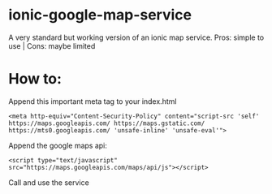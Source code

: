# ionic-google-map-service
A very standard but working version of an ionic map service. Pros: simple to use | Cons: maybe limited

# How to:
Append this important meta tag to your index.html
```
<meta http-equiv="Content-Security-Policy" content="script-src 'self' https://maps.googleapis.com/ https://maps.gstatic.com/ https://mts0.googleapis.com/ 'unsafe-inline' 'unsafe-eval'">
```

Append the google maps api:
```
<script type="text/javascript" src="https://maps.googleapis.com/maps/api/js"></script>
```

Call and use the service
